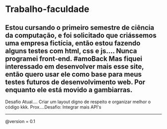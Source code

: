 # Trabalho-faculdade 
Estou cursando o primeiro semestre de ciência da computação, e foi solicitado que criássemos uma empresa fictícia, então estou fazendo alguns testes com html, css e js.... Nunca programei front-end. #amoBack Mas fiquei interessado em desenvolver mais esse site, então quero usar ele como base para meus testes futuros de desenvolvimento web. Por enquanto ele está movido a gambiarras.
---
Desafio Atual.... Criar um layout digno de respeito e organizar melhor o código kkk.
Prox....Desafio: Integrar mais API's

---
@version = 0.1


